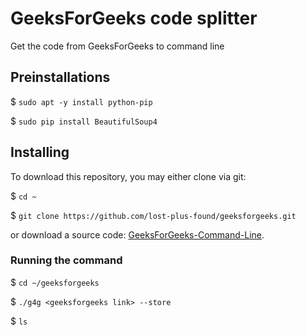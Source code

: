 # GeeksForGeeks code splitter
Get the code from GeeksForGeeks to command line

## Preinstallations

$ `sudo apt -y install python-pip`

$ `sudo pip install BeautifulSoup4`

## Installing

To download this repository, you may either clone via git:

$ `cd ~`

$ `git clone https://github.com/lost-plus-found/geeksforgeeks.git`

or download a source code: [GeeksForGeeks-Command-Line](https://github.com/lost-plus-found/geeksforgeeks/archive/master.zip).

### Running the command

$ `cd ~/geeksforgeeks`

$ `./g4g <geeksforgeeks link> --store`

$ `ls`
